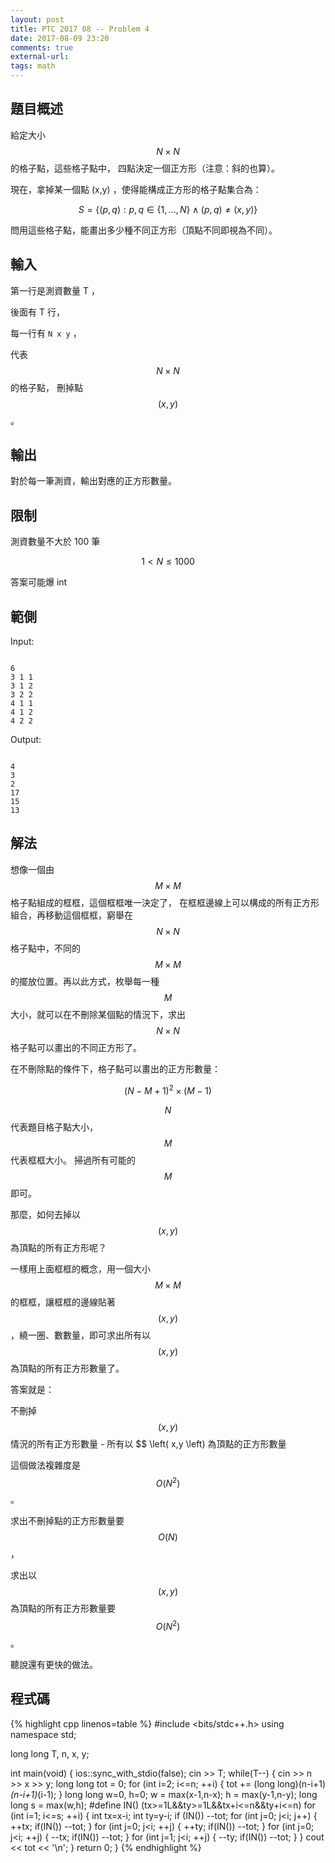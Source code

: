 ```yaml
---
layout: post
title: PTC 2017 08 -- Problem 4
date: 2017-08-09 23:20
comments: true
external-url:
tags: math
---
```


## 題目概述

給定大小 $$N \times N $$ 的格子點，這些格子點中，
四點決定一個正方形（注意：斜的也算）。

現在，拿掉某一個點 (x,y) ，使得能構成正方形的格子點集合為：

$$ S = \big\{ \left( p,q \right) : p,q \in \big\{1,...,N\big\} \wedge \left( p,q \right) \neq \left( x,y \right) \big\} $$

問用這些格子點，能畫出多少種不同正方形（頂點不同即視為不同）。

## 輸入

第一行是測資數量 T ，

後面有 T 行，

每一行有 `N x y` ，

代表 $$ N \times N $$ 的格子點，
刪掉點 $$ \left( x,y \right) $$  。

## 輸出

對於每一筆測資，輸出對應的正方形數量。

## 限制

測資數量不大於 100 筆

$$ 1 < N \leq 1000 $$

答案可能爆 int

## 範側

Input: 

```

6
3 1 1
3 1 2
3 2 2
4 1 1
4 1 2
4 2 2
```

Output:

```

4
3
2
17
15
13
```

## 解法

想像一個由 $$ M \times M $$ 格子點組成的框框，這個框框唯一決定了，
在框框邊線上可以構成的所有正方形組合，再移動這個框框，窮舉在 $$ N \times N $$ 格子點中，不同的 $$ M \times M $$ 的擺放位置。再以此方式，枚舉每一種 $$M$$ 大小，就可以在不刪除某個點的情況下，求出 $$ N \times N $$ 格子點可以畫出的不同正方形了。

在不刪除點的條件下，格子點可以畫出的正方形數量：

$$ \left( N-M+1 \right) ^{2} \times \left( M-1 \right) $$

$$N$$ 代表題目格子點大小， $$M$$ 代表框框大小。
掃過所有可能的 $$M$$ 即可。

那麼，如何去掉以 $$ \left( x,y \right) $$ 為頂點的所有正方形呢？

一樣用上面框框的概念，用一個大小 $$ M \times M $$ 的框框，讓框框的邊線貼著 $$ \left( x,y \right) $$ ，繞一圈、數數量，即可求出所有以 $$ \left( x,y \right) $$ 為頂點的所有正方形數量了。

答案就是：

不刪掉 $$ \left( x,y \right) $$ 情況的所有正方形數量 - 所有以 $$ \left( x,y \left) 為頂點的正方形數量

這個做法複雜度是 $$ O \left( N^{2} \right) $$ 。

求出不刪掉點的正方形數量要 $$ O(N) $$ ，

求出以 $$ \left( x,y \right) $$ 為頂點的所有正方形數量要 $$ O( N^{2} ) $$ 。

聽說還有更快的做法。

## 程式碼

{% highlight cpp linenos=table %}
#include <bits/stdc++.h>
using namespace std;

long long T, n, x, y;

int main(void) {
    ios::sync_with_stdio(false);
    cin >> T;
    while(T--) {
        cin >> n >> x >> y;
        long long tot = 0;
        for (int i=2; i<=n; ++i) {
            tot += (long long)(n-i+1)*(n-i+1)*(i-1);
        }
        long long w=0, h=0;
        w = max(x-1,n-x);
        h = max(y-1,n-y);
        long long s = max(w,h);
#define IN() (tx>=1L&&ty>=1L&&tx+i<=n&&ty+i<=n)
        for (int i=1; i<=s; ++i) {
            int tx=x-i;
            int ty=y-i;
            if (IN()) --tot;
            for (int j=0; j<i; j++) {
                ++tx; if(IN()) --tot;
            }
            for (int j=0; j<i; ++j) {
                ++ty; if(IN()) --tot;
            }
            for (int j=0; j<i; ++j) {
                --tx; if(IN()) --tot;
            }
            for (int j=1; j<i; ++j) {
                --ty; if(IN()) --tot;
            }
        }
        cout << tot << '\n';
    }
    return 0;
}
{% endhighlight %}
